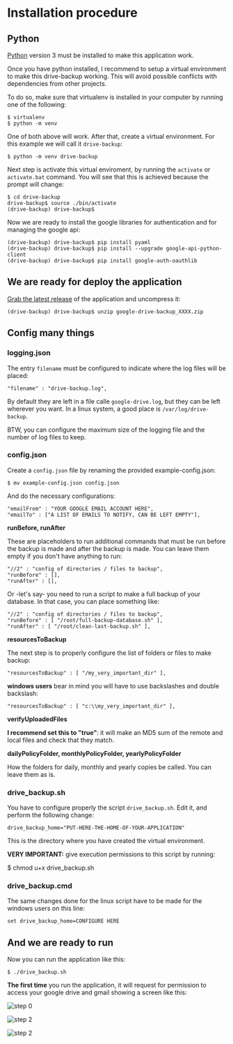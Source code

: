 
# Installation procedure

## Python 

[Python](https://www.python.org) version 3 must be installed to 
make this application work. 

Once you have python installed, I recommend to setup a virtual 
environment to make this drive-backup working. This will avoid 
possible conflicts with dependencies from other projects. 

To do so, make sure that virtualenv is installed in your computer
by running one of the following: 

    $ virtualenv
    $ python -m venv
    
One of both above will work. After that, create a virtual environment. 
For this example we will call it ```drive-backup```: 

    $ python -m venv drive-backup
    
Next step is activate this virtual enviroment, by running the 
```activate``` or ```activate.bat``` command. You will see that 
this is achieved because the prompt will change: 

    $ cd drive-backup
    drive-backup$ source ./bin/activate 
    (drive-backup) drive-backup$ 
    
Now we are ready to install the google libraries for authentication
and for managing the google api:

    (drive-backup) drive-backup$ pip install pyaml
    (drive-backup) drive-backup$ pip install --upgrade google-api-python-client 
    (drive-backup) drive-backup$ pip install google-auth-oauthlib

## We are ready for deploy the application

[Grab the latest release](https://github.com/rlunaro/google-drive-backup/releases/)
of the application and uncompress it:

    (drive-backup) drive-backup$ unzip google-drive-backup_XXXX.zip
    
## Config many things

### logging.json

The entry ```filename``` must be configured to indicate where the log files 
will be placed: 

    "filename" : "drive-backup.log", 

By default they are left in a file calle ```google-drive.log```, but they 
can be left wherever you want. In a linux system, a good place is ```/var/log/drive-backup```.

BTW, you can configure the maximum size of the logging file and the number 
of log files to keep. 

### config.json 

Create a ```config.json``` file by renaming the provided example-config.json:

    $ mv example-config.json config.json
    
And do the necessary configurations: 

    "emailFrom" : "YOUR GOOGLE EMAIL ACCOUNT HERE", 
    "emailTo" : ["A LIST OF EMAILS TO NOTIFY, CAN BE LEFT EMPTY"], 

**runBefore, runAfter**

These are placeholders to run additional commands that must be run 
before the backup is made and after the backup is made. You 
can leave them empty if you don't have anything to run:

  
    "//2" : "config of directories / files to backup", 
    "runBefore" : [],
    "runAfter" : [],
    
Or -let's say- you need to run a script to make a full 
backup of your database. In that case, you can place 
something like: 

    "//2" : "config of directories / files to backup", 
    "runBefore" : [ "/root/full-backup-database.sh" ],
    "runAfter" : [ "/root/clean-last-backup.sh" ],

**resourcesToBackup**

The next step is to properly configure the list of folders
or files to make backup: 

    "resourcesToBackup" : [ "/my_very_important_dir" ],

__windows users__ bear in mind you will have to use backslashes
and double backslash: 

    "resourcesToBackup" : [ "c:\\my_very_important_dir" ],
    
**verifyUploadedFiles**

__I recommend set this to "true"__: it will make an MD5 sum of the 
remote and local files and check that they match. 

**dailyPolicyFolder, monthlyPolicyFolder, yearlyPolicyFolder**

How the folders for daily, monthly and yearly copies be called. 
You can leave them as is. 

### drive_backup.sh

You have to configure properly the script ```drive_backup.sh```. Edit it, and
perform the following change: 

    drive_backup_home="PUT-HERE-THE-HOME-OF-YOUR-APPLICATION"

This is the directory where you have created the virtual environment. 

**VERY IMPORTANT:** give execution permissions to this script by running: 

   $ chmod u+x drive_backup.sh

### drive_backup.cmd

The same changes done for the linux script have to be made for the windows users
on this line: 

    set drive_backup_home=CONFIGURE HERE 
    
## And we are ready to run

Now you can run the application like this: 

    $ ./drive_backup.sh

**The first time** you run the application, it will request for permission 
to access your google drive and gmail showing a screen like this: 

![step 0](img/oauth_0.png)

![step 2](img/oauth_1.png)

![step 2](img/oauth_2.png)




	
